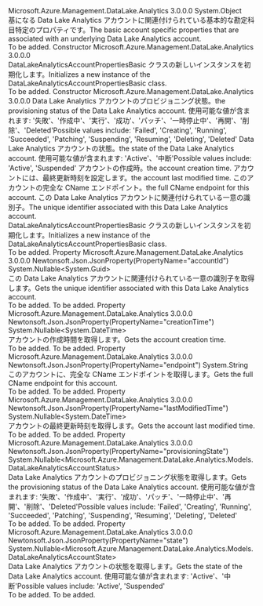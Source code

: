 <Type Name="DataLakeAnalyticsAccountPropertiesBasic" FullName="Microsoft.Azure.Management.DataLake.Analytics.Models.DataLakeAnalyticsAccountPropertiesBasic">
  <TypeSignature Language="C#" Value="public class DataLakeAnalyticsAccountPropertiesBasic" />
  <TypeSignature Language="ILAsm" Value=".class public auto ansi beforefieldinit DataLakeAnalyticsAccountPropertiesBasic extends System.Object" />
  <TypeSignature Language="DocId" Value="T:Microsoft.Azure.Management.DataLake.Analytics.Models.DataLakeAnalyticsAccountPropertiesBasic" />
  <TypeSignature Language="VB.NET" Value="Public Class DataLakeAnalyticsAccountPropertiesBasic" />
  <TypeSignature Language="F#" Value="type DataLakeAnalyticsAccountPropertiesBasic = class" />
  <AssemblyInfo>
    <AssemblyName>Microsoft.Azure.Management.DataLake.Analytics</AssemblyName>
    <AssemblyVersion>3.0.0.0</AssemblyVersion>
  </AssemblyInfo>
  <Base>
    <BaseTypeName>System.Object</BaseTypeName>
  </Base>
  <Interfaces />
  <Docs>
    <summary>
            <span data-ttu-id="1b1e5-101">基になる Data Lake Analytics アカウントに関連付けられている基本的な勘定科目特定のプロパティです。</span><span class="sxs-lookup"><span data-stu-id="1b1e5-101">The basic account specific properties that are associated with an underlying Data Lake Analytics account.</span></span>
            </summary>
    <remarks>To be added.</remarks>
  </Docs>
  <Members>
    <Member MemberName=".ctor">
      <MemberSignature Language="C#" Value="public DataLakeAnalyticsAccountPropertiesBasic ();" />
      <MemberSignature Language="ILAsm" Value=".method public hidebysig specialname rtspecialname instance void .ctor() cil managed" />
      <MemberSignature Language="DocId" Value="M:Microsoft.Azure.Management.DataLake.Analytics.Models.DataLakeAnalyticsAccountPropertiesBasic.#ctor" />
      <MemberSignature Language="VB.NET" Value="Public Sub New ()" />
      <MemberType>Constructor</MemberType>
      <AssemblyInfo>
        <AssemblyName>Microsoft.Azure.Management.DataLake.Analytics</AssemblyName>
        <AssemblyVersion>3.0.0.0</AssemblyVersion>
      </AssemblyInfo>
      <Parameters />
      <Docs>
        <summary>
            <span data-ttu-id="1b1e5-102">DataLakeAnalyticsAccountPropertiesBasic クラスの新しいインスタンスを初期化します。</span><span class="sxs-lookup"><span data-stu-id="1b1e5-102">Initializes a new instance of the DataLakeAnalyticsAccountPropertiesBasic class.</span></span>
            </summary>
        <remarks>To be added.</remarks>
      </Docs>
    </Member>
    <Member MemberName=".ctor">
      <MemberSignature Language="C#" Value="public DataLakeAnalyticsAccountPropertiesBasic (Nullable&lt;Microsoft.Azure.Management.DataLake.Analytics.Models.DataLakeAnalyticsAccountStatus&gt; provisioningState = null, Nullable&lt;Microsoft.Azure.Management.DataLake.Analytics.Models.DataLakeAnalyticsAccountState&gt; state = null, Nullable&lt;DateTime&gt; creationTime = null, Nullable&lt;DateTime&gt; lastModifiedTime = null, string endpoint = null, Nullable&lt;Guid&gt; accountId = null);" />
      <MemberSignature Language="ILAsm" Value=".method public hidebysig specialname rtspecialname instance void .ctor(valuetype System.Nullable`1&lt;valuetype Microsoft.Azure.Management.DataLake.Analytics.Models.DataLakeAnalyticsAccountStatus&gt; provisioningState, valuetype System.Nullable`1&lt;valuetype Microsoft.Azure.Management.DataLake.Analytics.Models.DataLakeAnalyticsAccountState&gt; state, valuetype System.Nullable`1&lt;valuetype System.DateTime&gt; creationTime, valuetype System.Nullable`1&lt;valuetype System.DateTime&gt; lastModifiedTime, string endpoint, valuetype System.Nullable`1&lt;valuetype System.Guid&gt; accountId) cil managed" />
      <MemberSignature Language="DocId" Value="M:Microsoft.Azure.Management.DataLake.Analytics.Models.DataLakeAnalyticsAccountPropertiesBasic.#ctor(System.Nullable{Microsoft.Azure.Management.DataLake.Analytics.Models.DataLakeAnalyticsAccountStatus},System.Nullable{Microsoft.Azure.Management.DataLake.Analytics.Models.DataLakeAnalyticsAccountState},System.Nullable{System.DateTime},System.Nullable{System.DateTime},System.String,System.Nullable{System.Guid})" />
      <MemberSignature Language="VB.NET" Value="Public Sub New (Optional provisioningState As Nullable(Of DataLakeAnalyticsAccountStatus) = null, Optional state As Nullable(Of DataLakeAnalyticsAccountState) = null, Optional creationTime As Nullable(Of DateTime) = null, Optional lastModifiedTime As Nullable(Of DateTime) = null, Optional endpoint As String = null, Optional accountId As Nullable(Of Guid) = null)" />
      <MemberSignature Language="F#" Value="new Microsoft.Azure.Management.DataLake.Analytics.Models.DataLakeAnalyticsAccountPropertiesBasic : Nullable&lt;Microsoft.Azure.Management.DataLake.Analytics.Models.DataLakeAnalyticsAccountStatus&gt; * Nullable&lt;Microsoft.Azure.Management.DataLake.Analytics.Models.DataLakeAnalyticsAccountState&gt; * Nullable&lt;DateTime&gt; * Nullable&lt;DateTime&gt; * string * Nullable&lt;Guid&gt; -&gt; Microsoft.Azure.Management.DataLake.Analytics.Models.DataLakeAnalyticsAccountPropertiesBasic" Usage="new Microsoft.Azure.Management.DataLake.Analytics.Models.DataLakeAnalyticsAccountPropertiesBasic (provisioningState, state, creationTime, lastModifiedTime, endpoint, accountId)" />
      <MemberType>Constructor</MemberType>
      <AssemblyInfo>
        <AssemblyName>Microsoft.Azure.Management.DataLake.Analytics</AssemblyName>
        <AssemblyVersion>3.0.0.0</AssemblyVersion>
      </AssemblyInfo>
      <Parameters>
        <Parameter Name="provisioningState" Type="System.Nullable&lt;Microsoft.Azure.Management.DataLake.Analytics.Models.DataLakeAnalyticsAccountStatus&gt;" />
        <Parameter Name="state" Type="System.Nullable&lt;Microsoft.Azure.Management.DataLake.Analytics.Models.DataLakeAnalyticsAccountState&gt;" />
        <Parameter Name="creationTime" Type="System.Nullable&lt;System.DateTime&gt;" />
        <Parameter Name="lastModifiedTime" Type="System.Nullable&lt;System.DateTime&gt;" />
        <Parameter Name="endpoint" Type="System.String" />
        <Parameter Name="accountId" Type="System.Nullable&lt;System.Guid&gt;" />
      </Parameters>
      <Docs>
        <param name="provisioningState"><span data-ttu-id="1b1e5-103">Data Lake Analytics アカウントのプロビジョニング状態。</span><span class="sxs-lookup"><span data-stu-id="1b1e5-103">the provisioning status of the Data Lake Analytics account.</span></span> <span data-ttu-id="1b1e5-104">使用可能な値が含まれます: '失敗'、'作成中'、'実行'、'成功'、'パッチ'、'一時停止中'、'再開'、'削除'、'Deleted'</span><span class="sxs-lookup"><span data-stu-id="1b1e5-104">Possible values include: 'Failed', 'Creating', 'Running', 'Succeeded', 'Patching', 'Suspending', 'Resuming', 'Deleting', 'Deleted'</span></span></param>
        <param name="state"><span data-ttu-id="1b1e5-105">Data Lake Analytics アカウントの状態。</span><span class="sxs-lookup"><span data-stu-id="1b1e5-105">the state of the Data Lake Analytics account.</span></span>
            <span data-ttu-id="1b1e5-106">使用可能な値が含まれます: 'Active'、'中断'</span><span class="sxs-lookup"><span data-stu-id="1b1e5-106">Possible values include: 'Active', 'Suspended'</span></span></param>
        <param name="creationTime"><span data-ttu-id="1b1e5-107">アカウントの作成時。</span><span class="sxs-lookup"><span data-stu-id="1b1e5-107">the account creation time.</span></span></param>
        <param name="lastModifiedTime"><span data-ttu-id="1b1e5-108">アカウントには、最終更新時刻を設定します。</span><span class="sxs-lookup"><span data-stu-id="1b1e5-108">the account last modified time.</span></span></param>
        <param name="endpoint"><span data-ttu-id="1b1e5-109">このアカウントの完全な CName エンドポイント。</span><span class="sxs-lookup"><span data-stu-id="1b1e5-109">the full CName endpoint for this account.</span></span></param>
        <param name="accountId"><span data-ttu-id="1b1e5-110">この Data Lake Analytics アカウントに関連付けられている一意の識別子。</span><span class="sxs-lookup"><span data-stu-id="1b1e5-110">The unique identifier associated with this Data Lake Analytics account.</span></span></param>
        <summary>
            <span data-ttu-id="1b1e5-111">DataLakeAnalyticsAccountPropertiesBasic クラスの新しいインスタンスを初期化します。</span><span class="sxs-lookup"><span data-stu-id="1b1e5-111">Initializes a new instance of the DataLakeAnalyticsAccountPropertiesBasic class.</span></span>
            </summary>
        <remarks>To be added.</remarks>
      </Docs>
    </Member>
    <Member MemberName="AccountId">
      <MemberSignature Language="C#" Value="public Nullable&lt;Guid&gt; AccountId { get; }" />
      <MemberSignature Language="ILAsm" Value=".property instance valuetype System.Nullable`1&lt;valuetype System.Guid&gt; AccountId" />
      <MemberSignature Language="DocId" Value="P:Microsoft.Azure.Management.DataLake.Analytics.Models.DataLakeAnalyticsAccountPropertiesBasic.AccountId" />
      <MemberSignature Language="VB.NET" Value="Public ReadOnly Property AccountId As Nullable(Of Guid)" />
      <MemberSignature Language="F#" Value="member this.AccountId : Nullable&lt;Guid&gt;" Usage="Microsoft.Azure.Management.DataLake.Analytics.Models.DataLakeAnalyticsAccountPropertiesBasic.AccountId" />
      <MemberType>Property</MemberType>
      <AssemblyInfo>
        <AssemblyName>Microsoft.Azure.Management.DataLake.Analytics</AssemblyName>
        <AssemblyVersion>3.0.0.0</AssemblyVersion>
      </AssemblyInfo>
      <Attributes>
        <Attribute>
          <AttributeName>Newtonsoft.Json.JsonProperty(PropertyName="accountId")</AttributeName>
        </Attribute>
      </Attributes>
      <ReturnValue>
        <ReturnType>System.Nullable&lt;System.Guid&gt;</ReturnType>
      </ReturnValue>
      <Docs>
        <summary>
            <span data-ttu-id="1b1e5-112">この Data Lake Analytics アカウントに関連付けられている一意の識別子を取得します。</span><span class="sxs-lookup"><span data-stu-id="1b1e5-112">Gets the unique identifier associated with this Data Lake Analytics account.</span></span>
            </summary>
        <value>To be added.</value>
        <remarks>To be added.</remarks>
      </Docs>
    </Member>
    <Member MemberName="CreationTime">
      <MemberSignature Language="C#" Value="public Nullable&lt;DateTime&gt; CreationTime { get; }" />
      <MemberSignature Language="ILAsm" Value=".property instance valuetype System.Nullable`1&lt;valuetype System.DateTime&gt; CreationTime" />
      <MemberSignature Language="DocId" Value="P:Microsoft.Azure.Management.DataLake.Analytics.Models.DataLakeAnalyticsAccountPropertiesBasic.CreationTime" />
      <MemberSignature Language="VB.NET" Value="Public ReadOnly Property CreationTime As Nullable(Of DateTime)" />
      <MemberSignature Language="F#" Value="member this.CreationTime : Nullable&lt;DateTime&gt;" Usage="Microsoft.Azure.Management.DataLake.Analytics.Models.DataLakeAnalyticsAccountPropertiesBasic.CreationTime" />
      <MemberType>Property</MemberType>
      <AssemblyInfo>
        <AssemblyName>Microsoft.Azure.Management.DataLake.Analytics</AssemblyName>
        <AssemblyVersion>3.0.0.0</AssemblyVersion>
      </AssemblyInfo>
      <Attributes>
        <Attribute>
          <AttributeName>Newtonsoft.Json.JsonProperty(PropertyName="creationTime")</AttributeName>
        </Attribute>
      </Attributes>
      <ReturnValue>
        <ReturnType>System.Nullable&lt;System.DateTime&gt;</ReturnType>
      </ReturnValue>
      <Docs>
        <summary>
            <span data-ttu-id="1b1e5-113">アカウントの作成時間を取得します。</span><span class="sxs-lookup"><span data-stu-id="1b1e5-113">Gets the account creation time.</span></span>
            </summary>
        <value>To be added.</value>
        <remarks>To be added.</remarks>
      </Docs>
    </Member>
    <Member MemberName="Endpoint">
      <MemberSignature Language="C#" Value="public string Endpoint { get; }" />
      <MemberSignature Language="ILAsm" Value=".property instance string Endpoint" />
      <MemberSignature Language="DocId" Value="P:Microsoft.Azure.Management.DataLake.Analytics.Models.DataLakeAnalyticsAccountPropertiesBasic.Endpoint" />
      <MemberSignature Language="VB.NET" Value="Public ReadOnly Property Endpoint As String" />
      <MemberSignature Language="F#" Value="member this.Endpoint : string" Usage="Microsoft.Azure.Management.DataLake.Analytics.Models.DataLakeAnalyticsAccountPropertiesBasic.Endpoint" />
      <MemberType>Property</MemberType>
      <AssemblyInfo>
        <AssemblyName>Microsoft.Azure.Management.DataLake.Analytics</AssemblyName>
        <AssemblyVersion>3.0.0.0</AssemblyVersion>
      </AssemblyInfo>
      <Attributes>
        <Attribute>
          <AttributeName>Newtonsoft.Json.JsonProperty(PropertyName="endpoint")</AttributeName>
        </Attribute>
      </Attributes>
      <ReturnValue>
        <ReturnType>System.String</ReturnType>
      </ReturnValue>
      <Docs>
        <summary>
            <span data-ttu-id="1b1e5-114">このアカウントに、完全な CName エンドポイントを取得します。</span><span class="sxs-lookup"><span data-stu-id="1b1e5-114">Gets the full CName endpoint for this account.</span></span>
            </summary>
        <value>To be added.</value>
        <remarks>To be added.</remarks>
      </Docs>
    </Member>
    <Member MemberName="LastModifiedTime">
      <MemberSignature Language="C#" Value="public Nullable&lt;DateTime&gt; LastModifiedTime { get; }" />
      <MemberSignature Language="ILAsm" Value=".property instance valuetype System.Nullable`1&lt;valuetype System.DateTime&gt; LastModifiedTime" />
      <MemberSignature Language="DocId" Value="P:Microsoft.Azure.Management.DataLake.Analytics.Models.DataLakeAnalyticsAccountPropertiesBasic.LastModifiedTime" />
      <MemberSignature Language="VB.NET" Value="Public ReadOnly Property LastModifiedTime As Nullable(Of DateTime)" />
      <MemberSignature Language="F#" Value="member this.LastModifiedTime : Nullable&lt;DateTime&gt;" Usage="Microsoft.Azure.Management.DataLake.Analytics.Models.DataLakeAnalyticsAccountPropertiesBasic.LastModifiedTime" />
      <MemberType>Property</MemberType>
      <AssemblyInfo>
        <AssemblyName>Microsoft.Azure.Management.DataLake.Analytics</AssemblyName>
        <AssemblyVersion>3.0.0.0</AssemblyVersion>
      </AssemblyInfo>
      <Attributes>
        <Attribute>
          <AttributeName>Newtonsoft.Json.JsonProperty(PropertyName="lastModifiedTime")</AttributeName>
        </Attribute>
      </Attributes>
      <ReturnValue>
        <ReturnType>System.Nullable&lt;System.DateTime&gt;</ReturnType>
      </ReturnValue>
      <Docs>
        <summary>
            <span data-ttu-id="1b1e5-115">アカウントの最終更新時刻を取得します。</span><span class="sxs-lookup"><span data-stu-id="1b1e5-115">Gets the account last modified time.</span></span>
            </summary>
        <value>To be added.</value>
        <remarks>To be added.</remarks>
      </Docs>
    </Member>
    <Member MemberName="ProvisioningState">
      <MemberSignature Language="C#" Value="public Nullable&lt;Microsoft.Azure.Management.DataLake.Analytics.Models.DataLakeAnalyticsAccountStatus&gt; ProvisioningState { get; }" />
      <MemberSignature Language="ILAsm" Value=".property instance valuetype System.Nullable`1&lt;valuetype Microsoft.Azure.Management.DataLake.Analytics.Models.DataLakeAnalyticsAccountStatus&gt; ProvisioningState" />
      <MemberSignature Language="DocId" Value="P:Microsoft.Azure.Management.DataLake.Analytics.Models.DataLakeAnalyticsAccountPropertiesBasic.ProvisioningState" />
      <MemberSignature Language="VB.NET" Value="Public ReadOnly Property ProvisioningState As Nullable(Of DataLakeAnalyticsAccountStatus)" />
      <MemberSignature Language="F#" Value="member this.ProvisioningState : Nullable&lt;Microsoft.Azure.Management.DataLake.Analytics.Models.DataLakeAnalyticsAccountStatus&gt;" Usage="Microsoft.Azure.Management.DataLake.Analytics.Models.DataLakeAnalyticsAccountPropertiesBasic.ProvisioningState" />
      <MemberType>Property</MemberType>
      <AssemblyInfo>
        <AssemblyName>Microsoft.Azure.Management.DataLake.Analytics</AssemblyName>
        <AssemblyVersion>3.0.0.0</AssemblyVersion>
      </AssemblyInfo>
      <Attributes>
        <Attribute>
          <AttributeName>Newtonsoft.Json.JsonProperty(PropertyName="provisioningState")</AttributeName>
        </Attribute>
      </Attributes>
      <ReturnValue>
        <ReturnType>System.Nullable&lt;Microsoft.Azure.Management.DataLake.Analytics.Models.DataLakeAnalyticsAccountStatus&gt;</ReturnType>
      </ReturnValue>
      <Docs>
        <summary>
            <span data-ttu-id="1b1e5-116">Data Lake Analytics アカウントのプロビジョニング状態を取得します。</span><span class="sxs-lookup"><span data-stu-id="1b1e5-116">Gets the provisioning status of the Data Lake Analytics account.</span></span>
            <span data-ttu-id="1b1e5-117">使用可能な値が含まれます: '失敗'、'作成中'、'実行'、'成功'、'パッチ'、'一時停止中'、'再開'、'削除'、'Deleted'</span><span class="sxs-lookup"><span data-stu-id="1b1e5-117">Possible values include: 'Failed', 'Creating', 'Running', 'Succeeded', 'Patching', 'Suspending', 'Resuming', 'Deleting', 'Deleted'</span></span>
            </summary>
        <value>To be added.</value>
        <remarks>To be added.</remarks>
      </Docs>
    </Member>
    <Member MemberName="State">
      <MemberSignature Language="C#" Value="public Nullable&lt;Microsoft.Azure.Management.DataLake.Analytics.Models.DataLakeAnalyticsAccountState&gt; State { get; }" />
      <MemberSignature Language="ILAsm" Value=".property instance valuetype System.Nullable`1&lt;valuetype Microsoft.Azure.Management.DataLake.Analytics.Models.DataLakeAnalyticsAccountState&gt; State" />
      <MemberSignature Language="DocId" Value="P:Microsoft.Azure.Management.DataLake.Analytics.Models.DataLakeAnalyticsAccountPropertiesBasic.State" />
      <MemberSignature Language="VB.NET" Value="Public ReadOnly Property State As Nullable(Of DataLakeAnalyticsAccountState)" />
      <MemberSignature Language="F#" Value="member this.State : Nullable&lt;Microsoft.Azure.Management.DataLake.Analytics.Models.DataLakeAnalyticsAccountState&gt;" Usage="Microsoft.Azure.Management.DataLake.Analytics.Models.DataLakeAnalyticsAccountPropertiesBasic.State" />
      <MemberType>Property</MemberType>
      <AssemblyInfo>
        <AssemblyName>Microsoft.Azure.Management.DataLake.Analytics</AssemblyName>
        <AssemblyVersion>3.0.0.0</AssemblyVersion>
      </AssemblyInfo>
      <Attributes>
        <Attribute>
          <AttributeName>Newtonsoft.Json.JsonProperty(PropertyName="state")</AttributeName>
        </Attribute>
      </Attributes>
      <ReturnValue>
        <ReturnType>System.Nullable&lt;Microsoft.Azure.Management.DataLake.Analytics.Models.DataLakeAnalyticsAccountState&gt;</ReturnType>
      </ReturnValue>
      <Docs>
        <summary>
            <span data-ttu-id="1b1e5-118">Data Lake Analytics アカウントの状態を取得します。</span><span class="sxs-lookup"><span data-stu-id="1b1e5-118">Gets the state of the Data Lake Analytics account.</span></span> <span data-ttu-id="1b1e5-119">使用可能な値が含まれます: 'Active'、'中断'</span><span class="sxs-lookup"><span data-stu-id="1b1e5-119">Possible values include: 'Active', 'Suspended'</span></span>
            </summary>
        <value>To be added.</value>
        <remarks>To be added.</remarks>
      </Docs>
    </Member>
  </Members>
</Type>